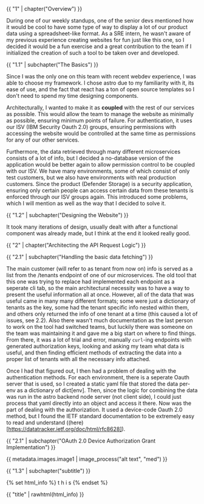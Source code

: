 {{ "1" | chapter("Overview") }}

During one of our weekly standups, one of the senior devs mentioned how it would be cool to have some type of way to display a lot of our product data using a spreadsheet-like format. As a SRE intern, he wasn't aware of my previous experience creating websites for fun just like this one, so I decided it would be a fun exercise and a great contribution to the team if I initialized the creation of such a tool to be taken over and developed. 

{{ "1.1" | subchapter("The Basics") }}

Since I was the only one on this team with recent webdev experience, I was able to choose my framework. I chose astro due to my familiarity with it, its ease of use, and the fact that react has a ton of open source templates so I don't need to spend my time designing components. 

Architecturally, I wanted to make it as **coupled** with the rest of our services as possible. This would allow the team to manage the website as minimally as possible, ensuring minimum points of failure. For authentication, it uses our ISV (IBM Security Oauth 2.0) groups, ensuring permissions with accessing the website would be controlled at the same time as permissions for any of our other services.

Furthermore, the data retrieved through many different microservices consists of a lot of info, but I decided a no-database version of the application would be better again to allow permission control to be coupled with our ISV. We have many environments, some of which consist of only test customers, but we also have environments with real production customers. Since the product (Defender Storage) is a security application, ensuring only certain people can access certain data from these tenants is enforced through our ISV groups again. This introduced some problems, which I will mention as well as the way that I decided to solve it.

{{ "1.2" | subchapter("Designing the Website") }}

It took many iterations of design, usually dealt with after a functional component was already made, but I think at the end it looked really good. 

<insert images>

{{ "2" | chapter("Architecting the API Request Logic") }}

{{ "2.1" | subchapter("Handling the basic data fetching") }}

The main customer (will refer to as tenant from now on) info is served as a list from the /tenants endpoint of one of our microservices. The old tool that this one was trying to replace had implemented each endpoint as a seperate cli tab, so the main architectural necessity was to have a way to present the useful information all at once. However, all of the data that was useful came in many many different formats; some were just a dictionary of tenants as the key, some had the tenant specific info nested within them, and others only returned the info of one tenant at a time (this caused a lot of issues, see 2.2). Also there wasn't much documentation as the last person to work on the tool had switched teams, but luckily there was someone on the team was maintaining it and gave me a big start on where to find things. From there, it was a lot of trial and error, manually `curl`-ing endpoints with generated authorization keys, looking and asking my team what data is useful, and then finding efficient methods of extracting the data into a proper list of tenants with all the necessary info attached.


Once I had that figured out, I then had a problem of dealing with the authentication methods. For each environment, there is a seperate Oauth server that is used, so I created a static yaml file that stored the data per-env as a dictionary of dict\[env\]. Then, since the logic for combining the data was run in the astro backend node server (not client side), I could just process that yaml directly into an object and access it there. Now was the part of dealing with the authorization. It used a device-code Oauth 2.0 method, but I found the IETF standard documentation to be extremely easy to read and understand ((here)[https://datatracker.ietf.org/doc/html/rfc8628]). 

{{ "2.1" | subchapter("OAuth 2.0 Device Authorization Grant Implementation") }}

<insert image>



{{ metadata.images.image1 | image_process("alt text", "med") }}

{{ "1.3" | subchapter("subtitle") }}

{% set html_info %} 
t 
h 
i 
s
{% endset %}

{{ "title" | rawhtml(html_info) }}